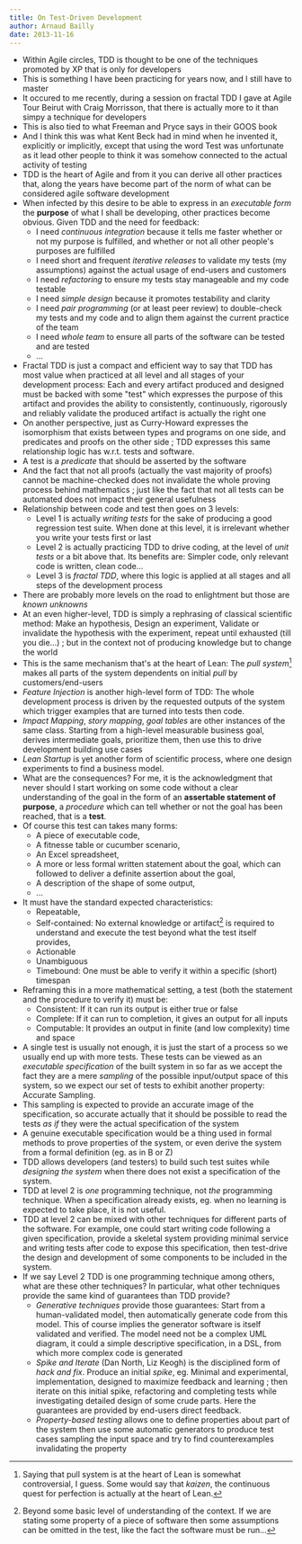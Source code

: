 ```yaml
---
title: On Test-Driven Development
author: Arnaud Bailly 
date: 2013-11-16
---
```


* Within Agile circles, TDD is thought to be one of the techniques promoted by XP that is only for developers
* This is something I have been practicing for years now, and I still have to master 
* It occured to me recently, during a session on fractal TDD I gave at Agile Tour Beirut with Craig Morrisson, that there is
  actually more to it than simpy a technique for developers
* This is also tied to what Freeman and Pryce says in their GOOS book
* And I think this was what Kent Beck had in mind when he invented it, explicitly or implicitly, except that using the word Test
  was unfortunate as it lead other people to think it was somehow connected to the actual activity of testing
* TDD is the heart of Agile and from it you can derive all other practices that, along the years have become part of the norm of
  what can be considered agile software development
* When infected by this desire to be able to express in an *executable form* the **purpose** of what I shall be developing, other
  practices become obvious. Given TDD and the need for feedback:
    * I need *continuous integration* because it tells me faster whether or not my purpose is fulfilled, and whether or not all other
      people's purposes are fulfilled
    * I need short and frequent *iterative releases* to validate my tests (my assumptions) against the actual usage of end-users and customers
    * I need *refactoring* to ensure my tests stay manageable  and my code testable
    * I need *simple design* because it promotes testability and clarity
    * I need *pair programming* (or at least peer review) to double-check my tests and my code and to align them against the
      current practice of the team
    * I need *whole team* to ensure all parts of the software can be tested and are tested
    * ...
* Fractal TDD is just a compact and efficient way to say that TDD has most value when practiced at all level and all stages of
  your development process: Each and every artifact produced and designed must be backed with some "test" which expresses the
  purpose of this artifact and provides the ability to consistently, continuously, rigorously and reliably validate the produced
  artifact is actually the right one
* On another perspective, just as Curry-Howard expresses the isomorphism that exists between types and programs on one side, and
  predicates and proofs on the other side ; TDD expresses this same relationship logic has w.r.t. tests and software.
* A test is a *predicate* that should be asserted by the software
* And the fact that not all proofs (actually the vast majority of proofs) cannot be machine-checked does not invalidate the whole
  proving process behind mathematics ; just like the fact that not all tests can be automated does not impact their general
  usefulness 
* Relationship between code and test then goes on 3 levels:
    * Level 1 is actually *writing tests* for the sake of producing a good regression test suite. When done at this level, it is
      irrelevant whether you write your tests first or last
    * Level 2 is actually practicing TDD to drive coding, at the level of *unit tests* or a bit above that. Its benefits are:
      Simpler code, only relevant code is written, clean code...
    * Level 3 is *fractal TDD*, where this logic is applied at all stages and all steps of the development process
* There are probably more levels on the road to enlightment but those are *known unknowns*
* At an even higher-level, TDD is simply a rephrasing of classical scientific method: Make an hypothesis, Design an experiment,
  Validate or invalidate the hypothesis with the experiment, repeat until exhausted (till you die...) ; but in the context not of
  producing knowledge but to change the world
* This is the same mechanism that's at the heart of Lean: The *pull system*[^1] makes all parts of the system dependents on
  initial *pull* by customers/end-users
* *Feature Injection* is another high-level form of TDD: The whole development process is driven by the requested outputs of the
   system which trigger examples that are turned into tests then code.
* *Impact Mapping*, *story mapping*, *goal tables* are other instances of the same class. Starting from a high-level measurable
   business goal, derives intermediate goals, prioritize them, then use this to drive development building use cases
* *Lean Startup* is yet another form of scientific process, where one design experiments to find a business model.
* What are the consequences? For me, it is the acknowledgment that never should I start working on some code without a clear
  understanding of the goal in the form of an **assertable statement of purpose**, a *procedure* which can tell whether or not the
  goal has been reached, that is a **test**.
* Of course this test can takes many forms:
    * A piece of executable code,
    * A fitnesse table or cucumber scenario,
    * An Excel spreadsheet,
    * A more or less formal written statement about the goal, which can followed to deliver a definite assertion about the goal,
    * A description of the shape of some output,
    * ...
* It must have the standard expected characteristics:
    * Repeatable,
    * Self-contained: No external knowledge or artifact[^2] is required to understand and execute the test beyond what the test itself
      provides,
    * Actionable
    * Unambiguous
    * Timebound: One must be able to verify it within a specific (short) timespan
* Reframing this in a more mathematical setting, a test (both the statement and the procedure to verify it) must be:
    * Consistent: If it can run its output is either true or false
    * Complete: If it can run to completion, it gives an output for all inputs
    * Computable: It provides an output in finite (and low complexity) time and space
* A single test is usually not enough, it is just the start of a process so we usually end up with more tests. These tests can be
  viewed as an *executable specification* of the built system in so far as we accept the fact they are a mere *sampling* of the
  possible input/output space of this system, so we expect our set of tests to exhibit another property: Accurate Sampling.
* This sampling is expected to provide an accurate image of the specification, so accurate actually that it should be possible to
  read the tests *as if* they were the actual specification of the system 
* A genuine executable specification would be  a thing used in formal methods to prove properties of the system, or even derive
  the system from a formal definition (eg. as in B or Z) 
* TDD allows developers (and testers) to build such test suites while *designing the system* when there does not exist a
  specification of the system.
* TDD at level 2 is *one* programming technique, not *the* programming technique. When a specification already exists, eg. when no
  learning is expected to take place, it is not useful. 
* TDD at level 2 can be mixed with other techniques for different parts of the software. For example, one could start writing code
  following a given specification, provide a skeletal system providing minimal service and writing tests after code to expose this
  specification, then test-drive the design and development of some components to be included in the system. 
* If we say Level 2 TDD is one programming technique among others, what are these other techniques? In particular, what other
  techniques provide the same kind of guarantees than TDD provide? 
    * *Generative techniques* provide those guarantees: Start from a human-validated model, then automatically generate code from
       this model. This of course implies the generator software is itself validated and verified. The model need not be a complex
       UML diagram, it could a simple descriptive specification, in a DSL, from which more complex code is generated 
    * *Spike and Iterate* (Dan North, Liz Keogh) is the disciplined form of *hack and fix*. Produce an initial *spike*, eg. Minimal
       and experimental, implementation, designed to maximize feedback and learning ; then iterate on this initial spike,
       refactoring and completing tests while investigating detailed design of some crude parts. Here the guarantees are provided
       by end-users direct feedback.  
    * *Property-based testing* allows one to define properties about part of the system then use some automatic generators to produce 
       test cases sampling the input space and try to find counterexamples invalidating the property



[^1]: Saying that pull system is at the heart of Lean is somewhat controversial, I guess. Some would say that *kaizen*, the
continuous quest for perfection is actually at the heart of Lean. 

[^2]: Beyond some basic level of understanding of the context. If we are stating some property of a piece of software then some
assumptions can be omitted in the test, like the fact the software must be run...
